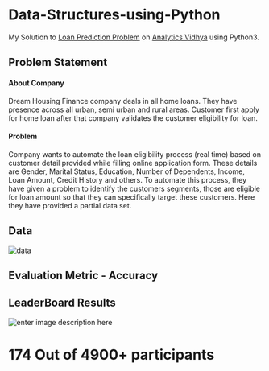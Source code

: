 
# Data-Structures-using-Python
My Solution to [Loan Prediction Problem](https://datahack.analyticsvidhya.com/contest/practice-problem-loan-prediction-iii/) on [Analytics Vidhya](https://www.analyticsvidhya.com/) using Python3.

## Problem Statement

#### About Company

Dream Housing Finance company deals in all home loans. They have presence across all urban, semi urban and rural areas. Customer first apply for home loan after that company validates the customer eligibility for loan.

#### Problem

Company wants to automate the loan eligibility process (real time) based on customer detail provided while filling online application form. These details are Gender, Marital Status, Education, Number of Dependents, Income, Loan Amount, Credit History and others. To automate this process, they have given a problem to identify the customers segments, those are eligible for loan amount so that they can specifically target these customers. Here they have provided a partial data set.

## Data

![data](https://lh3.googleusercontent.com/OUPiWy-z4lvlNZO7raCVqR1bnZm-bNNA6VwGLFteWg3NvqI0i_3C6OMwTqOXkl7mIuL2mfj47D3V)

## Evaluation Metric - Accuracy 

## LeaderBoard Results
![enter image description here](https://lh3.googleusercontent.com/JJz7RwPaXqUNYjIjQ8XhKZjL-2QSHHMLmI7s3xmTAxa5Kkyz1JrxnWccGUkkR8sLYX4lnkIvF4bV)
# 174 Out of 4900+ participants
